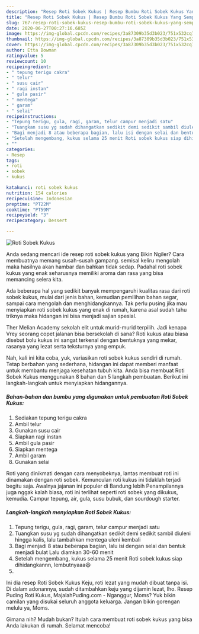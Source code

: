 ```yaml
---
description: "Resep Roti Sobek Kukus | Resep Bumbu Roti Sobek Kukus Yang Sempurna"
title: "Resep Roti Sobek Kukus | Resep Bumbu Roti Sobek Kukus Yang Sempurna"
slug: 767-resep-roti-sobek-kukus-resep-bumbu-roti-sobek-kukus-yang-sempurna
date: 2020-06-27T00:27:16.685Z
image: https://img-global.cpcdn.com/recipes/3a87309b35d3b023/751x532cq70/roti-sobek-kukus-foto-resep-utama.jpg
thumbnail: https://img-global.cpcdn.com/recipes/3a87309b35d3b023/751x532cq70/roti-sobek-kukus-foto-resep-utama.jpg
cover: https://img-global.cpcdn.com/recipes/3a87309b35d3b023/751x532cq70/roti-sobek-kukus-foto-resep-utama.jpg
author: Etta Bowman
ratingvalue: 5
reviewcount: 10
recipeingredient:
- " tepung terigu cakra"
- " telur"
- " susu cair"
- " ragi instan"
- " gula pasir"
- " mentega"
- " garam"
- " selai"
recipeinstructions:
- "Tepung terigu, gula, ragi, garam, telur campur menjadi satu"
- "Tuangkan susu yg sudah dihangatkan sedikit demi sedikit sambil diuleni hingga kalis, lalu tambahkan mentega uleni kembali"
- "Bagi menjadi 8 atau beberapa bagian, lalu isi dengan selai dan bentuk menjadi bulat Lalu diamkan 30-60 menit"
- "Setelah mengembang, kukus selama 25 menit Roti sobek kukus siap dihidangkannn, lembutnyaaa😃"
- ""
categories:
- Resep
tags:
- roti
- sobek
- kukus

katakunci: roti sobek kukus 
nutrition: 154 calories
recipecuisine: Indonesian
preptime: "PT22M"
cooktime: "PT59M"
recipeyield: "3"
recipecategory: Dessert

---
```



![Roti Sobek Kukus](https://img-global.cpcdn.com/recipes/3a87309b35d3b023/751x532cq70/roti-sobek-kukus-foto-resep-utama.jpg)

Anda sedang mencari ide resep roti sobek kukus yang Bikin Ngiler? Cara membuatnya memang susah-susah gampang. semisal keliru mengolah maka hasilnya akan hambar dan bahkan tidak sedap. Padahal roti sobek kukus yang enak seharusnya memiliki aroma dan rasa yang bisa memancing selera kita.

Ada beberapa hal yang sedikit banyak mempengaruhi kualitas rasa dari roti sobek kukus, mulai dari jenis bahan, kemudian pemilihan bahan segar, sampai cara mengolah dan menghidangkannya. Tak perlu pusing jika mau menyiapkan roti sobek kukus yang enak di rumah, karena asal sudah tahu triknya maka hidangan ini bisa menjadi sajian spesial.

Ther Melian Academy sekolah elit untuk murid-murid terpilih. Jadi kenapa Vrey seorang copet jalanan bisa bersekolah di sana? Roti kukus atau biasa disebut bolu kukus ini sangat terkenal dengan bentuknya yang mekar, rasanya yang lezat serta teksturnya yang empuk.


Nah, kali ini kita coba, yuk, variasikan roti sobek kukus sendiri di rumah. Tetap berbahan yang sederhana, hidangan ini dapat memberi manfaat untuk membantu menjaga kesehatan tubuh kita. Anda bisa membuat Roti Sobek Kukus menggunakan 8 bahan dan 5 langkah pembuatan. Berikut ini langkah-langkah untuk menyiapkan hidangannya.

<!--inarticleads1-->

##### Bahan-bahan dan bumbu yang digunakan untuk pembuatan Roti Sobek Kukus:

1. Sediakan  tepung terigu cakra
1. Ambil  telur
1. Gunakan  susu cair
1. Siapkan  ragi instan
1. Ambil  gula pasir
1. Siapkan  mentega
1. Ambil  garam
1. Gunakan  selai


Roti yang dinikmati dengan cara menyobeknya, lantas membuat roti ini dinamakan dengan roti sobek. Kemunculan roti kukus ini tidaklah terjadi begitu saja. Awalnya jajanan ini populer di Bandung lebih Penampilannya juga nggak kalah biasa, roti ini terlihat seperti roti sobek yang dikukus, kemudia. Campur tepung, air, gula, susu bubuk, dan sourdough starter. 

<!--inarticleads2-->

##### Langkah-langkah menyiapkan Roti Sobek Kukus:

1. Tepung terigu, gula, ragi, garam, telur campur menjadi satu
1. Tuangkan susu yg sudah dihangatkan sedikit demi sedikit sambil diuleni hingga kalis, lalu tambahkan mentega uleni kembali
1. Bagi menjadi 8 atau beberapa bagian, lalu isi dengan selai dan bentuk menjadi bulat Lalu diamkan 30-60 menit
1. Setelah mengembang, kukus selama 25 menit Roti sobek kukus siap dihidangkannn, lembutnyaaa😃
1. 


Ini dia resep Roti Sobek Kukus Keju, roti lezat yang mudah dibuat tanpa isi. Di dalam adonannya, sudah ditambahkan keju yang dijamin lezat, lho. Resep Puding Roti Kukus, MajalahPuding.com - Nganggur, Moms? Yuk bikin camilan yang disukai seluruh anggota keluarga. Jangan bikin gorengan melulu ya, Moms. 

Gimana nih? Mudah bukan? Itulah cara membuat roti sobek kukus yang bisa Anda lakukan di rumah. Selamat mencoba!
